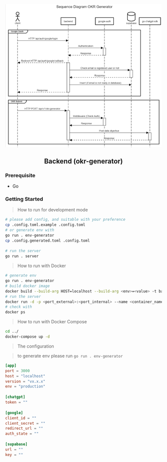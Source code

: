 <div align="center">
    <img src="./assets/backend.png" />
    <h2>Backend (okr-generator)</h2>
</div>

### Prerequisite

- Go

### Getting Started

> How to run for development mode

```bash
# please add config, and suitable with your preference
cp .config.toml.example .config.toml
# or generate env with
go run . env-generator
cp .config.generated.toml .config.toml

# run the server
go run . server
```

> How to run with Docker

```bash
# generate env
go run . env-generator
# build docker image
docker build --build-arg HOST=localhost --build-arg <env>=<value> -t backend:latest .
# run the server
docker run -d -p <port_external>:<port_internal> --name <container_name> backend:latest
# check with
docker ps
```

> How to run with Docker Compose

```bash
cd ../
docker-compose up -d
```

> The configuration

> to generate env please run `go run . env-generator`

```toml
[app]
port = 3000
host = "localhost"
version = "vx.x.x"
env = "production"

[chatgpt]
token = ""

[google]
client_id = ""
client_secret = ""
redirect_url = ""
auth_state = ""

[supabase]
url = ""
key = ""
```
